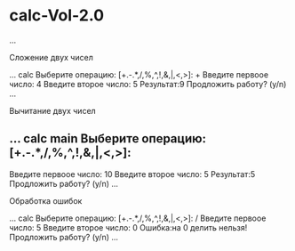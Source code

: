# calc-Vol-2.0
...

Сложение двух чисел

...
calc
Выберите операцию: [+.-.*,/,%,^,!,&,|,<,>]:
+
Введите первоое число:
4
Введите второе число:
5
Результат:9
Продложить работу? (y/n)
...

Вычитание двух чисел 

...
calc
main
Выберите операцию: [+.-.*,/,%,^,!,&,|,<,>]:
-
Введите первоое число:
10
Введите второе число:
5
Результат:5
Продложить работу? (y/n)
...

Обработка ошибок 

...
calc
Выберите операцию: [+.-.*,/,%,^,!,&,|,<,>]:
/
Введите первоое число:
5
Введите второе число:
0
Ошибка:на 0 делить нельзя!
Продложить работу? (y/n)
...
